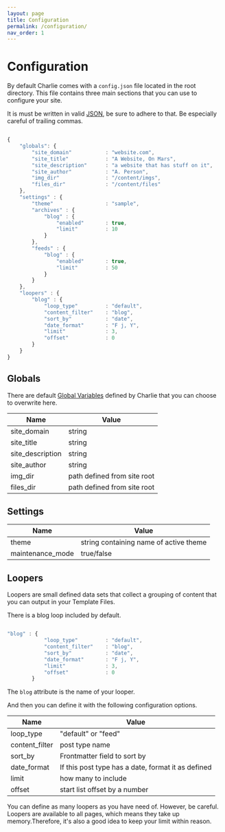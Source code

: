 ```yaml
---
layout: page
title: Configuration
permalink: /configuration/
nav_order: 1
---
```



# Configuration

By default Charlie comes with a `config.json` file located in the root directory. This file contains three main sections that you can use to configure your site.

It is must be written in valid [JSON](https://www.json.org/json-en.html), be sure to adhere to that. Be especially careful of trailing commas.

<!-- If you are fearful of writing raw json, you can instead use the Configurator Tool. -->

```js

{
    "globals": {
        "site_domain"           : "website.com",
        "site_title"            : "A Website, On Mars",
        "site_description"      : "a website that has stuff on it",
        "site_author"           : "A. Person",
        "img_dir"               : "/content/imgs",
        "files_dir"             : "/content/files"
    },
    "settings" : {
        "theme"                 : "sample",
        "archives" : {
            "blog" : {
                "enabled"       : true,
                "limit"         : 10
            }
        },
        "feeds" : {
            "blog" : {
                "enabled"       : true,
                "limit"         : 50
            }
        }
    },
    "loopers" : {
        "blog" : {
            "loop_type"         : "default",
            "content_filter"    : "blog",
            "sort_by"           : "date",
            "date_format"       : "F j, Y",
            "limit"             : 3,
            "offset"            : 0
        }
    }
}


```


## Globals

There are default [Global Variables](/globals) defined by Charlie that you can choose to overwrite here.

Name          | Value
------------- | -------------
site_domain  | string
site_title | string
site_description | string
site_author | string
img_dir | path defined from site root
files_dir | path defined from site root


## Settings

Name          | Value
------------- | -------------
theme  | string containing name of active theme
maintenance_mode | true/false


## Loopers

Loopers are small defined data sets that collect a grouping of content that you can output in your Template Files.

There is a blog loop included by default.

```js

"blog" : {
            "loop_type"         : "default",
            "content_filter"    : "blog",
            "sort_by"           : "date",
            "date_format"       : "F j, Y",
            "limit"             : 3,
            "offset"            : 0
        }


```

The `blog` attribute is the name of your looper.

And then you can define it with the following configuration options.


Name          | Value
------------- | -------------
loop_type  | "default" or "feed"
content_filter | post type name
sort_by | Frontmatter field to sort by
date_format | If this post type has a date, format it as defined
limit | how many to include
offset | start list offset by a number


You can define as many loopers as you have need of. However, be careful. Loopers are available to all pages, which means they take up memory.Therefore, it's also a good idea to keep your limit within reason.
